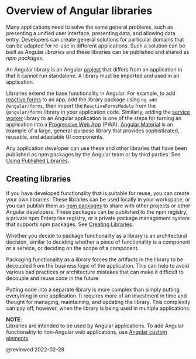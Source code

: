 # Overview of Angular libraries

Many applications need to solve the same general problems, such as presenting a unified user interface, presenting data, and allowing data entry.
Developers can create general solutions for particular domains that can be adapted for re-use in different applications.
Such a solution can be built as Angular *libraries* and these libraries can be published and shared as *npm packages*.

An Angular library is an Angular [project](guide/glossary#project) that differs from an application in that it cannot run standalone.
A library must be imported and used in an application.

Libraries extend the base functionality in Angular.
For example, to add [reactive forms](guide/reactive-forms) to an app, add the library package using `ng add @angular/forms`, then import the `ReactiveFormsModule` from the `@angular/forms` library in your application code.
Similarly, adding the [service worker](guide/service-worker-intro) library to an Angular application is one of the steps for turning an application into a [Progressive Web App](https://developers.google.com/web/progressive-web-apps) \(PWA\).
[Angular Material](https://material.angular.io) is an example of a large, general-purpose library that provides sophisticated, reusable, and adaptable UI components.

Any application developer can use these and other libraries that have been published as npm packages by the Angular team or by third parties.
See [Using Published Libraries](guide/using-libraries).

## Creating libraries

If you have developed functionality that is suitable for reuse, you can create your own libraries.
These libraries can be used locally in your workspace, or you can publish them as [npm packages](guide/npm-packages) to share with other projects or other Angular developers.
These packages can be published to the npm registry, a private npm Enterprise registry, or a private package management system that supports npm packages.
See [Creating Libraries](guide/creating-libraries).

Whether you decide to package functionality as a library is an architectural decision, similar to deciding whether a piece of functionality is a component or a service, or deciding on the scope of a component.

Packaging functionality as a library forces the artifacts in the library to be decoupled from the business logic of the application.
This can help to avoid various bad practices or architecture mistakes that can make it difficult to decouple and reuse code in the future.

Putting code into a separate library is more complex than simply putting everything in one application.
It requires more of an investment in time and thought for managing, maintaining, and updating the library.
This complexity can pay off, however, when the library is being used in multiple applications.

<div class="alert is-helpful">

**NOTE**: <br />
Libraries are intended to be used by Angular applications.
To add Angular functionality to non-Angular web applications, use [Angular custom elements](guide/elements).

</div>

<!-- links -->

<!-- external links -->

<!-- end links -->

@reviewed 2022-02-28
